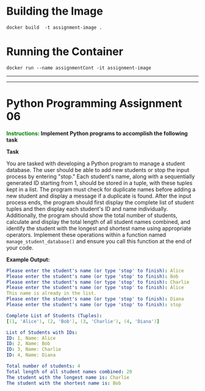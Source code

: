 # Building the Image
   ``` 
   docker build  -t assignment-image .
   ```


# Running the Container
   ``` 
   docker run --name assignmentCont -it assignment-image
   ```

---
---



# Python Programming Assignment 06

**<span style="color: green; font-weight: bold;">Instructions:</span> Implement Python programs to accomplish the following task**

**Task**

You are tasked with developing a Python program to manage a student database. The user should be able to add new students or stop the input process by entering "stop." Each student's name, along with a sequentially generated ID starting from 1, should be stored in a tuple, with these tuples kept in a list. The program must check for duplicate names before adding a new student and display a message if a duplicate is found. After the input process ends, the program should first display the complete list of student tuples and then display each student's ID and name individually. Additionally, the program should show the total number of students, calculate and display the total length of all student names combined, and identify the student with the longest and shortest name using appropriate operators. Implement these operations within a function named `manage_student_database()` and ensure you call this function at the end of your code.

**Example Output:**

```yaml
Please enter the student's name (or type 'stop' to finish): Alice
Please enter the student's name (or type 'stop' to finish): Bob
Please enter the student's name (or type 'stop' to finish): Charlie
Please enter the student's name (or type 'stop' to finish): Alice
This name is already in the list.
Please enter the student's name (or type 'stop' to finish): Diana
Please enter the student's name (or type 'stop' to finish): stop

Complete List of Students (Tuples):
[(1, 'Alice'), (2, 'Bob'), (3, 'Charlie'), (4, 'Diana')]

List of Students with IDs:
ID: 1, Name: Alice
ID: 2, Name: Bob
ID: 3, Name: Charlie
ID: 4, Name: Diana

Total number of students: 4
Total length of all student names combined: 20
The student with the longest name is: Charlie
The student with the shortest name is: Bob
```
